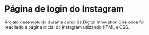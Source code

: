 # Página de login do Instagram
Projeto desenvolvido durante curso da Digital Innovation One onde foi reacriado a página inicial do Instagram utiizando HTML e CSS.
